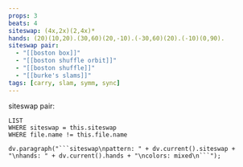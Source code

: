 ```yaml
---
props: 3
beats: 4
siteswap: (4x,2x)(2,4x)*
hands: (20)(10,20).(30,60)(20,-10).(-30,60)(20).(-10)(0,90).
siteswap pair:
  - "[[boston box]]"
  - "[[boston shuffle orbit]]"
  - "[[boston shuffle]]"
  - "[[burke's slams]]"
tags: [carry, slam, symm, sync]
---
```


siteswap pair:
```dataview
LIST
WHERE siteswap = this.siteswap
WHERE file.name != this.file.name
```
```dataviewjs
dv.paragraph("```siteswap\npattern: " + dv.current().siteswap + "\nhands: " + dv.current().hands + "\ncolors: mixed\n```");
```
